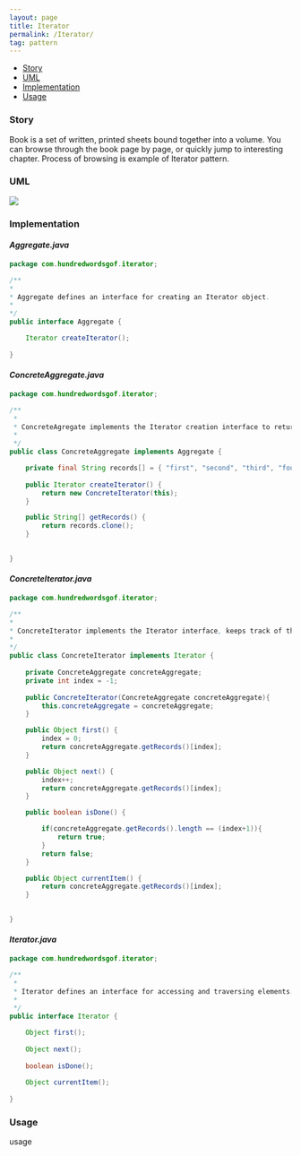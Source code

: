 ```yaml
---
layout: page
title: Iterator
permalink: /Iterator/
tag: pattern
---
```


* [Story](#Story)
* [UML](#UML)
* [Implementation](#Implementation)
* [Usage](#Usage)


###  <a id="Story"></a>Story 

Book is a set of written, printed sheets bound together into a volume.
You can browse through the book page by page, or quickly jump to interesting chapter.
Process of browsing is example of Iterator pattern.



###  <a id="UML"></a>UML 
![]({{site.baseurl}}/assets/img/iterator.png)

###  <a id="Implementation"></a>Implementation 

#### *Aggregate.java* 
```java 
package com.hundredwordsgof.iterator;

/**
* 
* Aggregate defines an interface for creating an Iterator object.
*
*/
public interface Aggregate {

	Iterator createIterator();
	
}
```

#### *ConcreteAggregate.java* 
```java 
package com.hundredwordsgof.iterator;

/**
 * 
 * ConcreteAgregate implements the Iterator creation interface to return an instance of the proper ConcreteIterator.
 *
 */
public class ConcreteAggregate implements Aggregate {

	private final String records[] = { "first", "second", "third", "fourth" };
	
	public Iterator createIterator() {
		return new ConcreteIterator(this);
	}

	public String[] getRecords() {
		return records.clone();
	}

	
}
```

#### *ConcreteIterator.java* 
```java 
package com.hundredwordsgof.iterator;

/**
* 
* ConcreteIterator implements the Iterator interface, keeps track of the current position in the traversal of the aggregate.
*
*/
public class ConcreteIterator implements Iterator {
	
	private ConcreteAggregate concreteAggregate;
	private int index = -1;
	
	public ConcreteIterator(ConcreteAggregate concreteAggregate){
		this.concreteAggregate = concreteAggregate;
	}

	public Object first() {
		index = 0;
		return concreteAggregate.getRecords()[index];
	}

	public Object next() {
		index++;
		return concreteAggregate.getRecords()[index];
	}

	public boolean isDone() {

		if(concreteAggregate.getRecords().length == (index+1)){
			return true;
		}
		return false;
	}

	public Object currentItem() {
		return concreteAggregate.getRecords()[index];
	}
	

}
```

#### *Iterator.java* 
```java 
package com.hundredwordsgof.iterator;

/**
 * 
 * Iterator defines an interface for accessing and traversing elements.
 *
 */
public interface Iterator {

	Object first();
	
	Object next();
	
	boolean isDone();
	
	Object currentItem();
	
}
```

###  <a id="Usage"></a>Usage 

usage 

